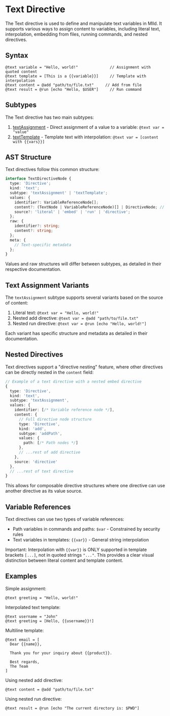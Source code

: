 # Text Directive

The Text directive is used to define and manipulate text variables in Mlld. It supports various ways to assign content to variables, including literal text, interpolation, embedding from files, running commands, and nested directives.

## Syntax

```
@text variable = "Hello, world!"              // Assignment with quoted content
@text template = [This is a {{variable}}]     // Template with interpolation
@text content = @add "path/to/file.txt"     // Add from file
@text result = @run [echo "Hello, $USER"]     // Run command
```

## Subtypes

The Text directive has two main subtypes:

1. [textAssignment](./textAssignment.md) - Direct assignment of a value to a variable: `@text var = "value"`
2. [textTemplate](./textTemplate.md) - Template text with interpolation: `@text var = [content with {{vars}}]`

## AST Structure

Text directives follow this common structure:

```typescript
interface TextDirectiveNode {
  type: 'Directive';
  kind: 'text';
  subtype: 'textAssignment' | 'textTemplate';
  values: {
    identifier?: VariableReferenceNode[];
    content?: (TextNode | VariableReferenceNode)[] | DirectiveNode; // Can be content nodes OR a directive
    source?: 'literal' | 'embed' | 'run' | 'directive';
  };
  raw: {
    identifier?: string;
    content?: string;
  };
  meta: {
    // Text-specific metadata
  };
}
```

Values and raw structures will differ between subtypes, as detailed in their respective documentation.

## Text Assignment Variants

The `textAssignment` subtype supports several variants based on the source of content:

1. Literal text: `@text var = "Hello, world!"`
2. Nested add directive: `@text var = @add "path/to/file.txt"`
3. Nested run directive: `@text var = @run [echo "Hello, world!"]`

Each variant has specific structure and metadata as detailed in their documentation.

## Nested Directives

Text directives support a "directive nesting" feature, where other directives can be directly nested in the `content` field:

```typescript
// Example of a text directive with a nested embed directive
{
  type: 'Directive',
  kind: 'text',
  subtype: 'textAssignment',
  values: {
    identifier: [/* Variable reference node */],
    content: {
      // Full directive node structure
      type: 'Directive',
      kind: 'add',
      subtype: 'addPath',
      values: {
        path: [/* Path nodes */]
      },
      // ...rest of add directive
    },
    source: 'directive'
  },
  // ...rest of text directive
}
```

This allows for composable directive structures where one directive can use another directive as its value source.

## Variable References

Text directives can use two types of variable references:
- Path variables in commands and paths: `$var` - Constrained by security rules
- Text variables in templates: `{{var}}` - General string interpolation

Important: Interpolation with `{{var}}` is ONLY supported in template brackets `[...]`, not in quoted strings `"..."`. This provides a clear visual distinction between literal content and template content.

## Examples

Simple assignment:
```
@text greeting = "Hello, world!"
```

Interpolated text template:
```
@text username = "John"
@text greeting = [Hello, {{username}}!]
```

Multiline template:
```
@text email = [
  Dear {{name}},
  
  Thank you for your inquiry about {{product}}.
  
  Best regards,
  The Team
]
```

Using nested add directive:
```
@text content = @add "path/to/file.txt"
```

Using nested run directive:
```
@text result = @run [echo "The current directory is: $PWD"]
```